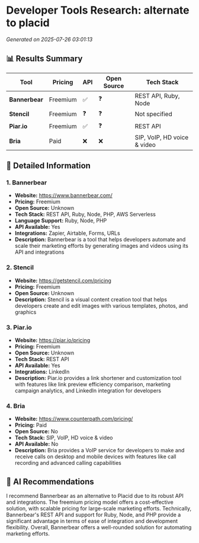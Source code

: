 # Developer Tools Research: alternate to placid

*Generated on 2025-07-26 03:01:13*

## 📊 Results Summary

| Tool | Pricing | API | Open Source | Tech Stack |
|------|---------|-----|-------------|------------|
| **Bannerbear** | Freemium | ✅ | ❓ | REST API, Ruby, Node |
| **Stencil** | Freemium | ❓ | ❓ | Not specified |
| **Piar.io** | Freemium | ✅ | ❓ | REST API |
| **Bria** | Paid | ❌ | ❌ | SIP, VoIP, HD voice & video |

## 🏢 Detailed Information

### 1. Bannerbear

- **Website:** https://www.bannerbear.com/
- **Pricing:** Freemium
- **Open Source:** Unknown
- **Tech Stack:** REST API, Ruby, Node, PHP, AWS Serverless
- **Language Support:** Ruby, Node, PHP
- **API Available:** Yes
- **Integrations:** Zapier, Airtable, Forms, URLs
- **Description:** Bannerbear is a tool that helps developers automate and scale their marketing efforts by generating images and videos using its API and integrations

### 2. Stencil

- **Website:** https://getstencil.com/pricing
- **Pricing:** Freemium
- **Open Source:** Unknown
- **Description:** Stencil is a visual content creation tool that helps developers create and edit images with various templates, photos, and graphics

### 3. Piar.io

- **Website:** https://piar.io/pricing
- **Pricing:** Freemium
- **Open Source:** Unknown
- **Tech Stack:** REST API
- **API Available:** Yes
- **Integrations:** LinkedIn
- **Description:** Piar.io provides a link shortener and customization tool with features like link preview efficiency comparison, marketing campaign analytics, and LinkedIn integration for developers

### 4. Bria

- **Website:** https://www.counterpath.com/pricing/
- **Pricing:** Paid
- **Open Source:** No
- **Tech Stack:** SIP, VoIP, HD voice & video
- **API Available:** No
- **Description:** Bria provides a VoIP service for developers to make and receive calls on desktop and mobile devices with features like call recording and advanced calling capabilities

## 🤖 AI Recommendations

I recommend Bannerbear as an alternative to Placid due to its robust API and integrations. The freemium pricing model offers a cost-effective solution, with scalable pricing for large-scale marketing efforts. Technically, Bannerbear's REST API and support for Ruby, Node, and PHP provide a significant advantage in terms of ease of integration and development flexibility. Overall, Bannerbear offers a well-rounded solution for automating marketing efforts.
